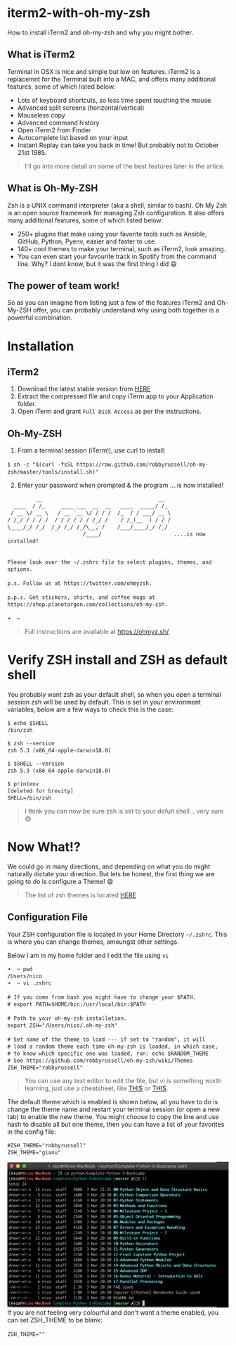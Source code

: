 # iterm2-with-oh-my-zsh
How to install iTerm2 and oh-my-zsh and why you might bother.

## What is iTerm2
Terminal in OSX is nice and simple but low on features. iTerm2 is a replacemnt for the Terminal built into a MAC, and offers many additional features, some of which listed below:

* Lots of keyboard shortcuts, so less time spent touching the mouse.
* Advanced split screens (horizontal/vertical)
* Mouseless copy
* Advanced command history
* Open iTerm2 from Finder
* Autocomplete list based on your input
* Instant Replay can take you back in time! But probably not to October 21st 1985.

> I'll go into more detail on some of the best features later in the artice.

## What is Oh-My-ZSH
Zsh is a UNIX command interpreter (aka a shell, similar to bash).  Oh My Zsh is an open source framework for managing Zsh configuration. It also offers many additional features, some of which listed below:

* 250+ plugins that make using your favorite tools such as Ansible, GitHub, Python, Pyenv, easier and faster to use. 
* 140+ cool themes to make your terminal, such as iTerm2, look amazing.  
* You can even start your favourite track in Spotify from the command line. Why?  I dont know, but it was the first thing I did :smile:

## The power of team work!
So as you can imagine from listing just a few of the features iTerm2 and Oh-My-ZSH offer, you can probably understand why using both together is a powerful combination.

# Installation

## iTerm2
1. Download the latest stable version from [HERE](https://www.iterm2.com/downloads.html)
2. Extract the compressed file and copy iTerm.app to your Application folder.
3. Open iTerm and grant `Full Disk Access` as per the instructions.

## Oh-My-ZSH
1. From a terminal session (iTerm!), use curl to install:

`$ sh -c "$(curl -fsSL https://raw.github.com/robbyrussell/oh-my-zsh/master/tools/install.sh)"`

2. Enter your password when prompted & the program ....is now installed!
```
         __                                     __
  ____  / /_     ____ ___  __  __   ____  _____/ /_
 / __ \/ __ \   / __ `__ \/ / / /  /_  / / ___/ __ \
/ /_/ / / / /  / / / / / / /_/ /    / /_(__  ) / / /
\____/_/ /_/  /_/ /_/ /_/\__, /    /___/____/_/ /_/
                        /____/                       ....is now installed!


Please look over the ~/.zshrc file to select plugins, themes, and options.

p.s. Follow us at https://twitter.com/ohmyzsh.

p.p.s. Get stickers, shirts, and coffee mugs at https://shop.planetargon.com/collections/oh-my-zsh.

➜  ~
```
> Full instructions are available at https://ohmyz.sh/

# Verify ZSH install and ZSH as default shell
You probably want zsh as your default shell, so when you open a terminal session zsh will be used by default.  This is set in your environment variables, below are a few ways to check this is the case:

```
$ echo $SHELL
/bin/zsh
```
```
$ zsh --version
zsh 5.3 (x86_64-apple-darwin18.0)
```
```
$ $SHELL --version
zsh 5.3 (x86_64-apple-darwin18.0)
```
```
$ printenv
[deleted for brevity]
SHELL=/bin/zsh
``` 
> I think you can now be sure zsh is set to your defult shell... very sure :smile:

# Now What!?
We could go in many directions, and depending on what you do might naturally dictate your direction.  But lets be honest, the first thing we are going to do is configure a Theme! :smile:

> The list of zsh themes is located [HERE](https://github.com/robbyrussell/oh-my-zsh/wiki/Themes)

## Configuration File
Your ZSH configuration file is located in your Home Directory `~/.zshrc`. This is where you can change themes, amoungst other settings.

Below I am in my home folder and I edit the file using `vi`
```
➜  ~ pwd
/Users/nico
➜  ~ vi .zshrc

# If you come from bash you might have to change your $PATH.
# export PATH=$HOME/bin:/usr/local/bin:$PATH

# Path to your oh-my-zsh installation.
export ZSH="/Users/nico/.oh-my-zsh"

# Set name of the theme to load --- if set to "random", it will
# load a random theme each time oh-my-zsh is loaded, in which case,
# to know which specific one was loaded, run: echo $RANDOM_THEME
# See https://github.com/robbyrussell/oh-my-zsh/wiki/Themes
ZSH_THEME="robbyrussell"
```
> You can use any text editor to edit the file, but vi is something worth learning, just use a cheatsheet, like [THIS](http://www.lagmonster.org/docs/vi.html) or [THIS](https://www.gosquared.com/resources/vi-cheat-sheet/).

The default theme which is enabled is shown below, all you have to do is change the theme name and restart your terminal session (or open a new tab) to enable the new theme.  You might choose to copy the line and use hash to disable all but one theme, then you can have a list of your favorites in the config file:
```
#ZSH_THEME="robbyrussell"
ZSH_THEME="gianu"
```
![gianu theme](https://github.com/NetDevNotes/iTerm2-with-Oh-My-ZSH/blob/master/gianu_theme.png?raw=true)
If you are not feeling very colourful and don't want a theme enabled, you can set ZSH_THEME to be blank: 

`ZSH_THEME=""`

# 







 
